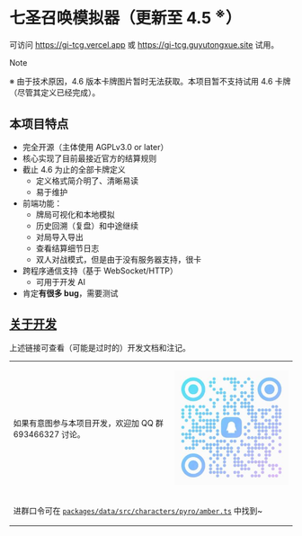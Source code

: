 # 七圣召唤模拟器（更新至 4.5 <sup>※</sup>）

可访问 https://gi-tcg.vercel.app 或 https://gi-tcg.guyutongxue.site 试用。

> [!NOTE]
> ※ 由于技术原因，4.6 版本卡牌图片暂时无法获取。本项目暂不支持试用 4.6 卡牌（尽管其定义已经完成）。

## 本项目特点

- 完全开源（主体使用 AGPLv3.0 or later）
- 核心实现了目前最接近官方的结算规则
- 截止 4.6 为止的全部卡牌定义
  - 定义格式简介明了、清晰易读
  - 易于维护
- 前端功能：
  - 牌局可视化和本地模拟
  - 历史回溯（复盘）和中途继续
  - 对局导入导出
  - 查看结算细节日志
  - 双人对战模式，但是由于没有服务器支持，很卡
- 跨程序通信支持（基于 WebSocket/HTTP）
  - 可用于开发 AI
- 肯定**有很多 bug**，需要测试

## [关于开发](./docs/development/README.md)

上述链接可查看（可能是过时的）开发文档和注记。

<table>
<tbody>
<tr>
<td>

如果有意图参与本项目开发，欢迎加 QQ 群 693466327 讨论。

</td>
<td>

![qq_group_qr](./docs/images/qq_group.jpg)

</td>
<tr>
<td colspan="2">

进群口令可在 [`packages/data/src/characters/pyro/amber.ts`](./packages/data/src/characters/pyro/amber.ts) 中找到~

</td>
</tr>
</tbody>
</table>


